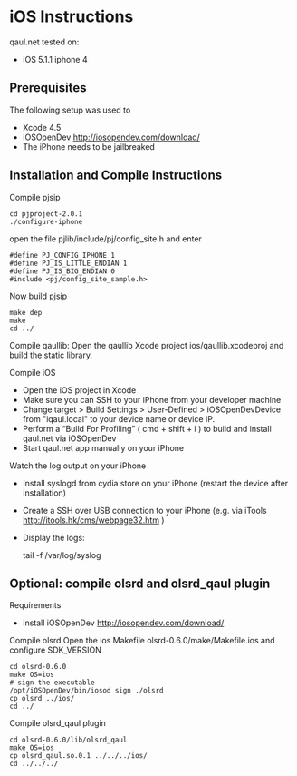 iOS Instructions
================

qaul.net tested on:
* iOS 5.1.1 iphone 4


Prerequisites
-------------

The following setup was used to

* Xcode 4.5
* iOSOpenDev http://iosopendev.com/download/
* The iPhone needs to be jailbreaked


Installation and Compile Instructions
--------------------------------------

Compile pjsip

    cd pjproject-2.0.1
    ./configure-iphone
    
open the file pjlib/include/pj/config_site.h and enter

    #define PJ_CONFIG_IPHONE 1
    #define PJ_IS_LITTLE_ENDIAN 1 
    #define PJ_IS_BIG_ENDIAN 0
    #include <pj/config_site_sample.h>

Now build pjsip
    
    make dep
    make
    cd ../


Compile qaullib: 
Open the qaullib Xcode project ios/qaullib.xcodeproj and build the static library.

Compile iOS
* Open the iOS project in Xcode
* Make sure you can SSH to your iPhone from your developer machine
* Change target > Build Settings > User-Defined > iOSOpenDevDevice from "iqaul.local" to 
  your device name or device IP.
* Perform a “Build For Profiling” ( cmd + shift + i ) to build and install qaul.net via
  iOSOpenDev
* Start qaul.net app manually on your iPhone

Watch the log output on your iPhone
* Install syslogd from cydia store on your iPhone (restart the device after installation)
* Create a SSH over USB connection to your iPhone (e.g. via iTools 
  http://itools.hk/cms/webpage32.htm )
* Display the logs:

    tail -f /var/log/syslog


Optional: compile olsrd and olsrd_qaul plugin
---------------------------------------------

Requirements
* install iOSOpenDev http://iosopendev.com/download/

Compile olsrd
Open the ios Makefile olsrd-0.6.0/make/Makefile.ios and configure SDK_VERSION

    cd olsrd-0.6.0
    make OS=ios
    # sign the executable
    /opt/iOSOpenDev/bin/iosod sign ./olsrd
    cp olsrd ../ios/
    cd ../

Compile olsrd_qaul plugin

    cd olsrd-0.6.0/lib/olsrd_qaul
    make OS=ios
    cp olsrd_qaul.so.0.1 ../../../ios/
    cd ../../../
